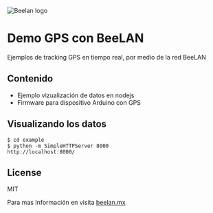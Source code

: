 ![Beelan logo](http://web.beelan.mx/static/media/logo.fa540863.svg)

# Demo GPS con BeeLAN

Ejemplos de tracking GPS en tiempo real, por medio de la red BeeLAN

## Contenido
  - Ejemplo vizualización de datos en nodejs
  - Firmware para dispositivo Arduino con GPS
## Visualizando los datos
```
$ cd example
$ python -m SimpleHTTPServer 8000
http://localhost:8000/
```
## License

MIT


Para mas Información en visita [beelan.mx](http://beelan.mx)
